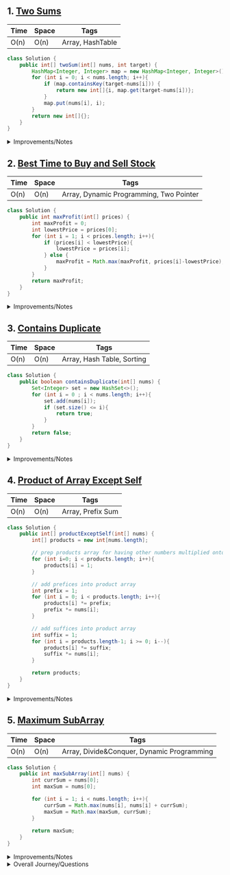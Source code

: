 ## 1. [Two Sums](https://leetcode.com/problems/two-sum/)

| Time    | Space    | Tags           |
|-------- | -------- | -------------- |
| O(n) | O(n) | Array, HashTable |

```java
class Solution {
    public int[] twoSum(int[] nums, int target) {
        HashMap<Integer, Integer> map = new HashMap<Integer, Integer>();
        for (int i = 0; i < nums.length; i++){
            if (map.containsKey(target-nums[i])) {
                return new int[]{i, map.get(target-nums[i])};
            }
            map.put(nums[i], i);
        }
        return new int[]{};
    }
}
```

<details>
<summary>Improvements/Notes</summary>
<br>
Video
- [video explanation](https://www.youtube.com/watch?v=BoHO04xVeU0)

Improvements
- could be helpful to sort the input array first and then find the indices. this would work if we had a lot of different targets but the same input array everytime.
- could use brute force if memory is a problem (not necessarily iterating through the array twice, but maybe using the contains method). 
- this is pretty hard to understand just from the code. could add descriptive comments or code ?

04/28/24 - after Maximum subarray problem
- is there a dp subproblem here? no i don't think so. you're looking for one particular target in the whole array. you can't break up that array now.
    
</details>

## 2. [Best Time to Buy and Sell Stock](https://leetcode.com/problems/best-time-to-buy-and-sell-stock/)
| Time    | Space    | Tags           |
|-------- | -------- | -------------- |
| O(n) | O(n) | Array, Dynamic Programming, Two Pointer |

```java
class Solution {
    public int maxProfit(int[] prices) {
        int maxProfit = 0;
        int lowestPrice = prices[0];
        for (int i = 1; i < prices.length; i++){
            if (prices[i] < lowestPrice){
                lowestPrice = prices[i];
            } else {
                maxProfit = Math.max(maxProfit, prices[i]-lowestPrice);
            }
        }
        return maxProfit;
    }
}
```

<details>
<summary>Improvements/Notes</summary>
<br>
[Video Explanation](https://www.youtube.com/watch?v=1pkOgXD63yU)

Background 
    - you need to find the lowest number and the highest number in the array such that the lowest number is to the left of the highest number.
    - this is a specific target, you don't need to iterate through the array twice
    - you iterate left to right in the array, starting from the second element (assuming your first element is the lowest)
    - if your new element is smaller than the lowest, replace it
    - otherwise check if your new maxprofit is bigger than your odl max profit and replace if necessary. 

Improvements
- edge cases maybe? look up how to improve this?
- why is this dynamic programming? we didn't really brute force every solution did we?
- 04/28/24 - after Maximum subarray problem
   - is there a dp subproblem here? yes, i think the use of max here to compare between the existing max profit and the new potential profit shows you're creating multiple solutions to the same problem and comparing them for the optimal one. 
</details>


## 3. [Contains Duplicate](https://leetcode.com/problems/contains-duplicate/)
| Time    | Space    | Tags           |
|-------- | -------- | -------------- |
| O(n) | O(n) | Array, Hash Table, Sorting |

```java
class Solution {
    public boolean containsDuplicate(int[] nums) {
        Set<Integer> set = new HashSet<>();
        for (int i = 0 ; i < nums.length; i++){
            set.add(nums[i]);
            if (set.size() <= i){
                return true;
            }
        }
        return false;
    }
}
```

<details>
<summary>Improvements/Notes</summary>
<br>
Improvements
- you can sort the array first if your solution requires less memory
- you can use a hashtable if you need to keep track of exactly how many occurrences came up
- brute force, not exactly sure why youd' need this. maybe if time complexity wasn't a big deal, space complexity was a big deal and you needed easily understandable code. 
</details>

## 4. [Product of Array Except Self](https://leetcode.com/problems/product-of-array-except-self/)
| Time    | Space    | Tags           |
|-------- | -------- | -------------- |
| O(n) | O(n) | Array, Prefix Sum |
```java
class Solution {
    public int[] productExceptSelf(int[] nums) {
        int[] products = new int[nums.length];

        // prep products array for having other numbers multiplied onto it
        for (int i=0; i < products.length; i++){
            products[i] = 1;
        }

        // add prefices into product array
        int prefix = 1;       
        for (int i = 0; i < products.length; i++){
            products[i] *= prefix;
            prefix *= nums[i];
        }

        // add suffices into product array
        int suffix = 1;
        for (int i = products.length-1; i >= 0; i--){
            products[i] *= suffix;
            suffix *= nums[i];
        } 

        return products;
    }
}
```
<details>
<summary>Improvements/Notes</summary>
<br>
Improvements
    - the separate initialization of the prefix and suffix makes the code run slower, but it makes the code more readable so i left it in. 
    - if you want easier to understand code and don't have problems with space complexity, you could have 2 arrays - one for prefix, one for suffix. 
    - if you could remove the zero from your input set, you could likely just find the product once and then divide by each nums[i] - this would make the runtime O(2n) instead of O(3n)
    04/28/24
    - i don't think this is dp because there's exactly one solution, you don't have to compute multiple potential solutions and compare them. 
    - i would not classify this as 2 pointer problem, because the pointers always point to the same 2 indices (one before, and one after). in a 2 pointer problem, I'm assuming the pointers should move based on the comparison between various potential solutions. 
</details>

## 5. [Maximum SubArray](https://leetcode.com/problems/maximum-subarray/)
| Time    | Space    | Tags           |
|-------- | -------- | -------------- |
| O(n) | O(n) | Array, Divide&Conquer, Dynamic Programming |
```java
class Solution {
    public int maxSubArray(int[] nums) {
        int currSum = nums[0];
        int maxSum = nums[0];

        for (int i = 1; i < nums.length; i++){
            currSum = Math.max(nums[i], nums[i] + currSum);
            maxSum = Math.max(maxSum, currSum);
        }
        
        return maxSum;
    }
}
```
<details>
<summary>Improvements/Notes</summary>
<br>
Improvements
    - need to watch video on this: [Max Contiguous Subarray Sum - Cubic Time To Kadane's Algorithm ("Maximum Subarray" on LeetCode)](https://www.youtube.com/watch?v=2MmGzdiKR9Y&pp=ygUqbWF4aW11bSBzdWJhcnJheSBsZWV0Y29kZSBiYWNrIHRvIGJhY2sgc3dl)
        - you're dealing with DP when you need to break up a problem into the same type of subproblems (so that you don't repeat your work - you can think about the idea that if you can use recursion to solve this problem, you can use DP) ?? very shaky on this explanation
        - strong takeaway: in this problem, you can identify the subproblem that gets repeated - you need to find the contiguous subarray with max sum in every array in your problem. if your original array had 8 elements, you need to find this max sum contiguous subarray for subarray[0:0], subarray[0:1], subarray[0:2], subarray[0:3]... subarray[0:8]. you only add on the previous sub array max sum to your new subarray sum if its non negative (has to make your current sum bigger.
        - strong takeaway: both in this explanation and in the other explanations, it seems important to start with the most inefficient solution in interviews and work your way up to the efficient solution. maybe you don't code each solution. you just explain it. 
        - array problems usually should have an O(n) solution. look for it.
    - what would you do if they needed you to actually return the array? hashmap? between each sum and the array it's made up of.

Notes
    - this would be a 2 pointer solution i think if we had to keep track of the arrays. 
</details>

<details>
<summary>Overall Journey/Questions</summary>
<br>
    04/28
    - writing this at paris baguette, after doing leetcode for 30 min, feeling exhausted from realizing how much there is I don't know, and realizing I definitely could benefit from not napping every time this happens. (it takes so long to nap and then disengage and re engage with this when i'm feeling better. I'd rather push the tiredness away directly right now)
- how do i know i'll be able to identify questions like this? and identify when to use this solution? i haven't really come across a repeat solution yet. 
- right now, i'm not afraid of doing too much, like having to do 500 leetcode problems instead of 75 - but eventually I'll start becoming afraid of this. Because it'll seem like there's no end. I think I kind of have to commit to doing both: continuing pursuing the path I chose (like doing a list of 75 problems), and entertaining these opportunities to see if i could be learning this faster (like dedicating additional time to watch videos on the patterns behind these problems). And I still promised myself I'd take a mock interview by the time I'm done with those 75 problems. I don't want to delay getting those problems done because I'm watching tangential videos. I should set a hard deadline for getting through these interviews. 
    - it's taking me approximately 30 min / problem right now (just to categorize, try out a solution, and go back understand how to implement the correct solution. not very able to find patterns within these 30 min). i can handle probably 5 per day if I'm diligent, I'm accomplishing maybe 2-3 on a a daily basis though. If I do 5 per day, it should take 2 weeks. I will aim for booking an interview the week of May 13-17.
    - that being said, I found these videos / articles I want to watch / read to understand more about the patterns before I take the mock interview but maybe not before I'm done with these problems. maybe I can understand patterns for one day after each leet code category. (or perhaps before would also work).
    - also just being reminded of the fact that i think i've been looking for patterns for a while and i didn't want to settle for having to do a 1000 problems and not really knowing what type of intuition was built such that i could now pass interviews. I think the fact that those paid workshops led with that offer of showing you the patterns made me believe i had to pay for it. but i think i just had to trust my instinct that i should be looking for patterns, and look for them for free online. and believe that i'd be able to find the patterns online if these people who were asking for so much money were able to find it. I should pay more attention to why some statements appeal to me, rather than immediately believing that blindly following the people who said them will solve all my problems. 

   Array
     - dp intro: https://www.google.com/search?sca_esv=1d62dda5da21c497&sca_upv=1&sxsrf=ACQVn0_Tp_RrN9n6IveIB4RNM0qIVXkyXg:1714331329032&q=best+introduction+to+dynamic+programming&tbm=vid&source=lnms&prmd=vsibnmt&sa=X&ved=2ahUKEwj_sZPvzeWFAxXMODQIHXoCDHQQ0pQJegQICxAB&biw=1440&bih=813&dpr=1#fpstate=ive&vld=cid:baadfd58,vid:Clp5c7HvLqs,st:0
     - patterns: https://hackernoon.com/14-patterns-to-ace-any-coding-interview-question-c5bb3357f6ed
     - really long course on patterns (?) https://www.educative.io/courses/grokking-coding-interview-patterns-java
      - need to watch video on this: [Max Contiguous Subarray Sum - Cubic Time To Kadane's Algorithm ("Maximum Subarray" on LeetCode)](https://www.youtube.com/watch?v=2MmGzdiKR9Y&pp=ygUqbWF4aW11bSBzdWJhcnJheSBsZWV0Y29kZSBiYWNrIHRvIGJhY2sgc3dl)
        - you're dealing with DP when you need to break up a problem into the same type of subproblems (so that you don't repeat your work - you can think about the idea that if you can use recursion to solve this problem, you can use DP) ?? very shaky on this explanation
        - strong takeaway: in this problem, you can identify the subproblem that gets repeated - you need to find the contiguous subarray with max sum in every array in your problem. if your original array had 8 elements, you need to find this max sum contiguous subarray for subarray[0:0], subarray[0:1], subarray[0:2], subarray[0:3]... subarray[0:8]. you only add on the previous sub array max sum to your new subarray sum if its non negative (has to make your current sum bigger.
        - strong takeaway: both in this explanation and in the other explanations, it seems important to start with the most inefficient solution in interviews and work your way up to the efficient solution. maybe you don't code each solution. you just explain it. 
        - array problems usually should have an O(n) solution. look for it.
</details>


